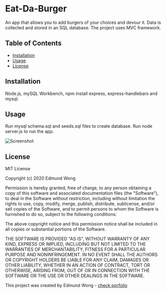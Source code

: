 # Eat-Da-Burger
An app that allows you to add burgers of your choices and devour it. Data is collected and stored in an SQL database. The project uses MVC framework.

## Table of Contents
* [Installation](#installation)
* [Usage](#usage)
* [License](#license)


## Installation
Node.js, mySQL Workbench, npm install express, express-handlebars and mysql.

## Usage
Run mysql schema.sql and seeds.sql files to create database. Run node server.js to run the app.

![Screenshot](./screenshot.png)

## License
MIT License

Copyright (c) 2020 Edmund Wong

Permission is hereby granted, free of charge, to any person obtaining a copy
of this software and associated documentation files (the "Software"), to deal
in the Software without restriction, including without limitation the rights
to use, copy, modify, merge, publish, distribute, sublicense, and/or sell
copies of the Software, and to permit persons to whom the Software is
furnished to do so, subject to the following conditions:

The above copyright notice and this permission notice shall be included in all
copies or substantial portions of the Software.

THE SOFTWARE IS PROVIDED "AS IS", WITHOUT WARRANTY OF ANY KIND, EXPRESS OR
IMPLIED, INCLUDING BUT NOT LIMITED TO THE WARRANTIES OF MERCHANTABILITY,
FITNESS FOR A PARTICULAR PURPOSE AND NONINFRINGEMENT. IN NO EVENT SHALL THE
AUTHORS OR COPYRIGHT HOLDERS BE LIABLE FOR ANY CLAIM, DAMAGES OR OTHER
LIABILITY, WHETHER IN AN ACTION OF CONTRACT, TORT OR OTHERWISE, ARISING FROM,
OUT OF OR IN CONNECTION WITH THE SOFTWARE OR THE USE OR OTHER DEALINGS IN THE
SOFTWARE.

This project was created by Edmund Wong - [check porfolio](https://wesycool.github.io/portfolio/)